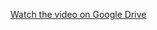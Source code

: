 [Watch the video on Google Drive]([https://drive.google.com/file/d/FILE_ID/view?usp=sharing](https://drive.google.com/file/d/12YoDJNDQjcPa7GZCgr3p-4-cR3xL_WL_/view?usp=sharing))
